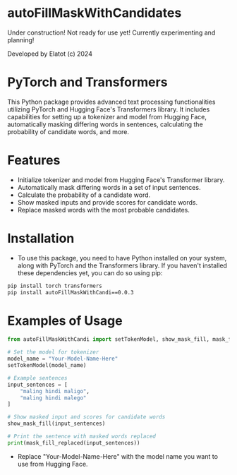 # autoFillMaskWithCandidates

Under construction! Not ready for use yet! Currently experimenting and planning!

Developed by Elatot (c) 2024

# PyTorch and Transformers

This Python package provides advanced text processing functionalities utilizing PyTorch and Hugging Face's Transformers library. It includes capabilities for setting up a tokenizer and model from Hugging Face, automatically masking differing words in sentences, calculating the probability of candidate words, and more.

# Features

- Initialize tokenizer and model from Hugging Face's Transformer library.
- Automatically mask differing words in a set of input sentences.
- Calculate the probability of a candidate word.
- Show masked inputs and provide scores for candidate words.
- Replace masked words with the most probable candidates.

# Installation
- To use this package, you need to have Python installed on your system, along with PyTorch and the Transformers library. If you haven't installed these dependencies yet, you can do so using pip:

```bash
pip install torch transformers
pip install autoFillMaskWithCandi==0.0.3
```

# Examples of Usage

```python
from autoFillMaskWithCandi import setTokenModel, show_mask_fill, mask_fill_replaced

# Set the model for tokenizer
model_name = "Your-Model-Name-Here"
setTokenModel(model_name)

# Example sentences
input_sentences = [
    "maling hindi maligo",
    "maling hindi malego"
]

# Show masked input and scores for candidate words
show_mask_fill(input_sentences)

# Print the sentence with masked words replaced
print(mask_fill_replaced(input_sentences))

```
- Replace "Your-Model-Name-Here" with the model name you want to use from Hugging Face.



